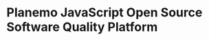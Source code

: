Planemo JavaScript Open Source Software Quality Platform
===========================================================
